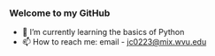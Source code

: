 ### Welcome to my GitHub
- 🌱 I’m currently learning the basics of Python
- 📫 How to reach me: email - jc0223@mix.wvu.edu

<!--
**jcrowley8/jcrowley8** is a ✨ _special_ ✨ repository because its `README.md` (this file) appears on your GitHub profile.


-->
